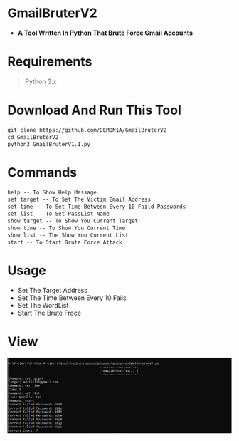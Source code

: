 # GmailBruterV2
 - **A Tool Written In Python That Brute Force Gmail Accounts**

# Requirements 
 > Python 3.x
 
# Download And Run This Tool
```
git clone https://github.com/DEMON1A/GmailBruterV2
cd GmailBruterV2
python3 GmailBruterV1.1.py
```
# Commands
```
help -- To Show Help Message 
set target -- To Set The Victim Email Address
set time -- To Set Time Between Every 10 Faild Passwords
set list -- To Set PassList Name
show target -- To Show You Current Target
show time -- To Show You Current Time
show list -- The Show You Current List
start -- To Start Brute Force Attack
```
# Usage
- Set The Target Address
- Set The Time Between Every 10 Fails
- Set The WordList
- Start The Brute Froce
# View
![](Tool%20View/GmailBruter.png)
